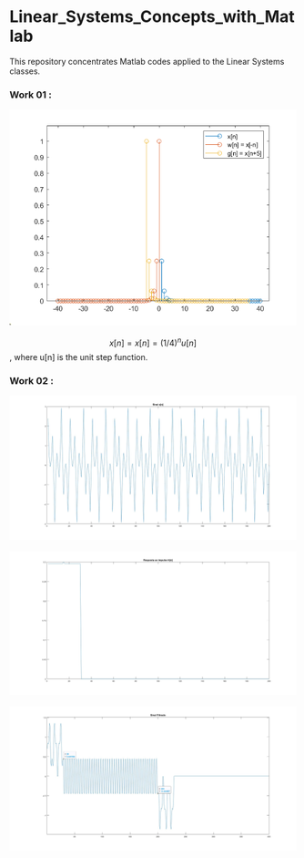 # Linear_Systems_Concepts_with_Matlab
This repository concentrates Matlab codes applied to the Linear Systems classes.

### Work 01 :
<img src="./Works/work_01/exponentialSignal.bmp"
     alt="Markdown Monster icon"
     style="float: left; margin-right: 10px; margin-bottom: 20px;"/>


$$x[n] = x[n] = (1/4)^n u[n]$$ 
, where u[n] is the unit step function.

### Work 02 :
<img src="./Works/work_02/SignalX.jpg"
     alt="Markdown Monster icon"
     style="float: left; margin-right: 10px; margin-bottom: 20px;"/>

<img src="./Works/work_02/impulseResponse.jpg"
     alt="Markdown Monster icon"
     style="float: left; margin-right: 10px; margin-bottom: 20px;"/>

<img src="./Works/work_02/filteredSignal.jpg"
     alt="Markdown Monster icon"
     style="float: left; margin-right: 10px; margin-bottom: 20px;"/>